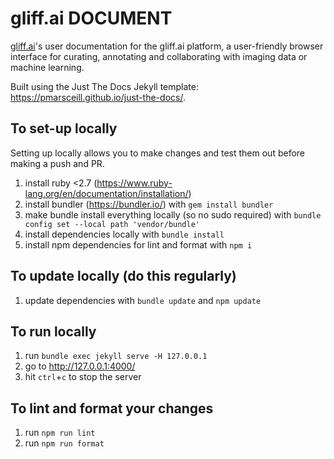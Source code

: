 # gliff.ai DOCUMENT

[gliff.ai](https://gliff.ai)'s user documentation for the gliff.ai platform, a user-friendly browser interface for curating, annotating and collaborating with imaging data or machine learning.

Built using the Just The Docs Jekyll template: https://pmarsceill.github.io/just-the-docs/.

## To set-up locally

Setting up locally allows you to make changes and test them out before making a push and PR.

1. install ruby <2.7 (https://www.ruby-lang.org/en/documentation/installation/)
2. install bundler (https://bundler.io/) with `gem install bundler`
3. make bundle install everything locally (so no sudo required) with `bundle config set --local path 'vendor/bundle'`
4. install dependencies locally with `bundle install`
5. install npm dependencies for lint and format with `npm i`

## To update locally (do this regularly)

1. update dependencies with `bundle update` and `npm update`

## To run locally

1. run `bundle exec jekyll serve -H 127.0.0.1`
2. go to http://127.0.0.1:4000/
3. hit `ctrl`+`c` to stop the server

## To lint and format your changes

1. run `npm run lint`
2. run `npm run format`
